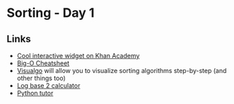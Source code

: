 # Sorting - Day 1

## Links

- [Cool interactive widget on Khan Academy](https://www.khanacademy.org/computing/computer-science/algorithms/intro-to-algorithms/a/a-guessing-game)
- [Big-O Cheatsheet](http://bigocheatsheet.com/)
- [Visualgo](https://visualgo.net/bn/sorting) will allow you to visualize sorting algorithms step-by-step (and other things too)
- [Log base 2 calculator](https://www.miniwebtool.com/log-base-2-calculator/)
- [Python tutor](http://pythontutor.com/visualize.html)